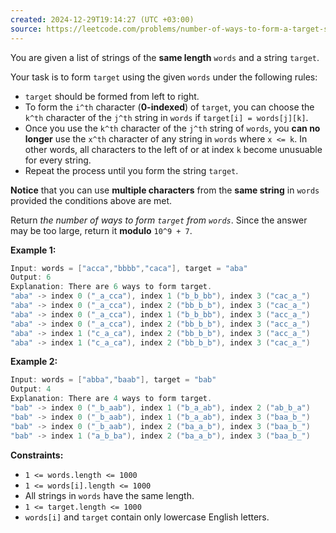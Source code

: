 ```yaml
---
created: 2024-12-29T19:14:27 (UTC +03:00)
source: https://leetcode.com/problems/number-of-ways-to-form-a-target-string-given-a-dictionary/description/?envType=daily-question&envId=2024-12-29
---
```

You are given a list of strings of the **same length** `words` and a string `target`.

Your task is to form `target` using the given `words` under the following rules:

-   `target` should be formed from left to right.
-   To form the `i^th` character (**0-indexed**) of `target`, you can choose the `k^th` character of the `j^th` string in `words` if `target[i] = words[j][k]`.
-   Once you use the `k^th` character of the `j^th` string of `words`, you **can no longer** use the `x^th` character of any string in `words` where `x <= k`. In other words, all characters to the left of or at index `k` become unusuable for every string.
-   Repeat the process until you form the string `target`.

**Notice** that you can use **multiple characters** from the **same string** in `words` provided the conditions above are met.

Return _the number of ways to form `target` from `words`_. Since the answer may be too large, return it **modulo** `10^9 + 7`.


**Example 1:**

``` Java
Input: words = ["acca","bbbb","caca"], target = "aba"
Output: 6
Explanation: There are 6 ways to form target.
"aba" -> index 0 ("_a_cca"), index 1 ("b_b_bb"), index 3 ("cac_a_")
"aba" -> index 0 ("_a_cca"), index 2 ("bb_b_b"), index 3 ("cac_a_")
"aba" -> index 0 ("_a_cca"), index 1 ("b_b_bb"), index 3 ("acc_a_")
"aba" -> index 0 ("_a_cca"), index 2 ("bb_b_b"), index 3 ("acc_a_")
"aba" -> index 1 ("c_a_ca"), index 2 ("bb_b_b"), index 3 ("acc_a_")
"aba" -> index 1 ("c_a_ca"), index 2 ("bb_b_b"), index 3 ("cac_a_")
```


**Example 2:**

``` Java
Input: words = ["abba","baab"], target = "bab"
Output: 4
Explanation: There are 4 ways to form target.
"bab" -> index 0 ("_b_aab"), index 1 ("b_a_ab"), index 2 ("ab_b_a")
"bab" -> index 0 ("_b_aab"), index 1 ("b_a_ab"), index 3 ("baa_b_")
"bab" -> index 0 ("_b_aab"), index 2 ("ba_a_b"), index 3 ("baa_b_")
"bab" -> index 1 ("a_b_ba"), index 2 ("ba_a_b"), index 3 ("baa_b_")
```


**Constraints:**

-   `1 <= words.length <= 1000`
-   `1 <= words[i].length <= 1000`
-   All strings in `words` have the same length.
-   `1 <= target.length <= 1000`
-   `words[i]` and `target` contain only lowercase English letters.
